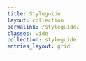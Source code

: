 ```yaml
---
title: Styleguide
layout: collection
permalink: /styleguide/
classes: wide
collection: styleguide
entries_layout: grid
---
```

